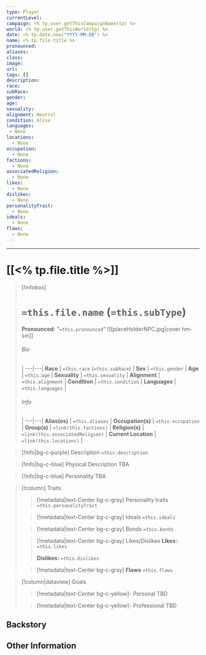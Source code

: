 ```yaml
---
type: Player
currentLevel: 
campaign: <% tp.user.getThisCampaignName(tp) %>
world: <% tp.user.getThisWorld(tp) %>
date: <% tp.date.now("YYYY-MM-DD") %>
name: <% tp.file.title %>
pronounced:
aliases:
class:
image: 
url: 
tags: []
description: 
race: 
subRace: 
gender: 
age: 
sexuality: 
alignment: Neutral
condition: Alive
languages: 
 - None
locations:
  - None
occupation:
  - None
factions:
  - None
associatedReligion:
  - None
likes:
  - None
dislikes:
  - None
personalityTrait:
  - None
ideals:
  - None
flaws:
  - None
---
```

---
# [[<% tp.file.title %>]]
> [!infobox]
> # `=this.file.name` (`=this.subType`)
> **Pronounced:**  "`=this.pronounced`"
> ![[placeHolderNPC.jpg|cover hm-sm]]
> ###### Bio
>  |
> ---|---|
> **Race** | `=this.race` (`=this.subRace`) |
> **Sex** | `=this.gender` |
> **Age** | `=this.age` |
> **Sexuality** | `=this.sexuality` |
> **Alignment** | `=this.alignment` |
> **Condition** | `=this.condition` |
> **Languages** | `=this.languages` |
> ###### Info
>  |
> ---|---|
> **Alias(es)** | `=this.aliases` |
> **Occupation(s)** | `=this.occupation` |
> **Group(s)** | `=link(this.factions)` |
> **Religion(s)** | `=link(this.associatedReligion)` |
> **Current Location** | `=link(this.locations)` |

> [!info|bg-c-purple] Description
> `=this.description`

> [!info|bg-c-blue] Physical Description
> TBA


> [!info|bg-c-blue] Personality 
> TBA

> [!column] Traits
>> [!metadata|text-Center bg-c-gray] Personality traits
>> `=this.personalityTrait`
>
>> [!metadata|text-Center bg-c-gray] Ideals
>> `=this.ideals`
>
>> [!metadata|text-Center bg-c-gray] Bonds
>> `=this.bonds`
>
>> [!metadata|text-Center bg-c-gray] Likes/Dislikes
>> **Likes:** `=this.likes`
>>
>> **Dislikes:** `=this.dislikes`
>
>> [!metadata|text-Center bg-c-gray] **Flaws** 
>> `=this.flaws`

> [!column|dataview] Goals
>> [!metadata|text-Center bg-c-yellow]- Personal
>> TBD
>
>> [!metadata|text-Center bg-c-yellow]- Professional
>> TBD


## Backstory

## Other Information